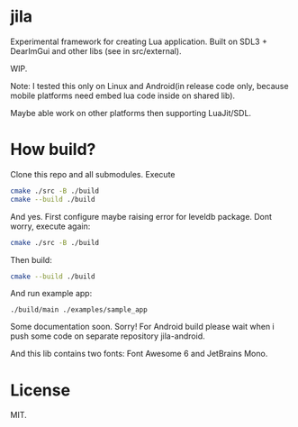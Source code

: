 # jila

Experimental framework for creating Lua application.
Built on SDL3 + DearImGui and other libs (see in src/external).

WIP.

Note:
I tested this only on Linux and Android(in release code only, because
mobile platforms need embed lua code inside on shared lib).

Maybe able work on other platforms then supporting LuaJit/SDL.

# How build?

Clone this repo and all submodules. 
Execute
```sh
cmake ./src -B ./build
cmake --build ./build
```

And yes. First configure maybe raising error for leveldb package.
Dont worry, execute again:
```sh
cmake ./src -B ./build
```

Then build:
```sh
cmake --build ./build
```

And run example app:
```
./build/main ./examples/sample_app
```

Some documentation soon. Sorry!
For Android build please wait when i push some code on separate
repository jila-android.

And this lib contains two fonts:
Font Awesome 6 and JetBrains Mono.

# License

MIT.

